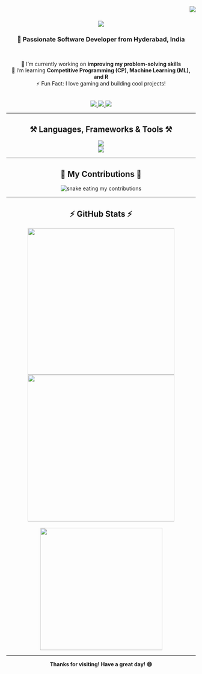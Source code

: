 <img align="right" src="https://visitor-badge.laobi.icu/badge?page_id=GautamRaju18.GautamRaju18" />

<h1 align="center">
  <img src="https://readme-typing-svg.herokuapp.com/?font=Righteous&size=35&center=true&vCenter=true&width=500&height=70&duration=4000&lines=Hi+There!+👋;+I'm+Gautam+Raju!;" />
</h1>

<h3 align="center">🚀 Passionate Software Developer from Hyderabad, India</h3>

<br/>

<div align="center">
 
 🔭 I’m currently working on **improving my problem-solving skills**  
 🌱 I’m learning **Competitive Programming (CP), Machine Learning (ML), and R**  
 ⚡ Fun Fact: I love gaming and building cool projects!

</div>

<br/>

<div align="center"> 
  <a href="mailto:gautamraju20@gmail.com">
    <img src="https://img.shields.io/badge/Gmail-333333?style=for-the-badge&logo=gmail&logoColor=red" />
  </a>
  <a href="https://linkedin.com/in/gautamraju18" target="_blank">
    <img src="https://img.shields.io/badge/LinkedIn-0077B5?style=for-the-badge&logo=linkedin&logoColor=white" />
  </a>
  <a href="https://gautamraju18.github.io" target="_blank">
    <img src="https://img.shields.io/badge/Portfolio-FF5722?style=for-the-badge&logo=todoist&logoColor=white" />
  </a>
</div>

---

<h2 align="center">⚒️ Languages, Frameworks & Tools ⚒️</h2>

<div align="center">
  <img src="https://skillicons.dev/icons?i=react,nextjs,bootstrap,tailwind,html,css,figma,vscode,github,git" /><br/>
  <img src="https://skillicons.dev/icons?i=nodejs,express,mongodb,firebase,python,java,c,js,ts,flask,mysql,r" />
</div>

---

<h2 align="center">🐍 My Contributions 🐍</h2>

<div align="center">
  <img alt="snake eating my contributions" src="https://raw.githubusercontent.com/GautamRaju18/GautamRaju18/output/github-contribution-grid-snake.svg" />
</div>

---

<h2 align="center">⚡ GitHub Stats ⚡</h2>

<div align="center">
  <img width=390 src="https://github-readme-streak-stats.vercel.app/?user=GautamRaju18&count_private=true&theme=react&border_radius=10" />
  <img width=390 src="https://github-readme-stats.vercel.app/api?username=GautamRaju18&count_private=true&show_icons=true&theme=react&border_radius=10" />
  <br/><br/>
  <img width=325 src="https://github-readme-stats.vercel.app/api/top-langs/?username=GautamRaju18&hide=html&layout=compact&theme=react&border_radius=10" />
</div>

---

<div align="center">
  <b>Thanks for visiting! Have a great day! 😄</b>
</div>
